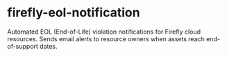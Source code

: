 # firefly-eol-notification
Automated EOL (End-of-Life) violation notifications for Firefly cloud resources. Sends email alerts to resource owners when assets reach end-of-support dates.
